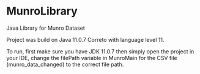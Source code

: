 # MunroLibrary
Java Library for Munro Dataset

Project was build on Java 11.0.7 Correto with language level 11.

To run, first make sure you have JDK 11.0.7 then simply open the project in your IDE, change the filePath variable in MunroMain for the CSV file (munro_data_changed) to the correct file path.
